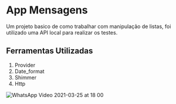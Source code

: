 # App Mensagens

Um projeto basico de como trabalhar com manipulação de listas, foi utilizado uma API local para realizar os testes.

## Ferramentas Utilizadas

1. Provider
2. Date_format
3. Shimmer
4. Http

![WhatsApp Video 2021-03-25 at 18 00](https://user-images.githubusercontent.com/39202278/112545633-35601700-8d97-11eb-92c5-47baaaa2e184.gif)
